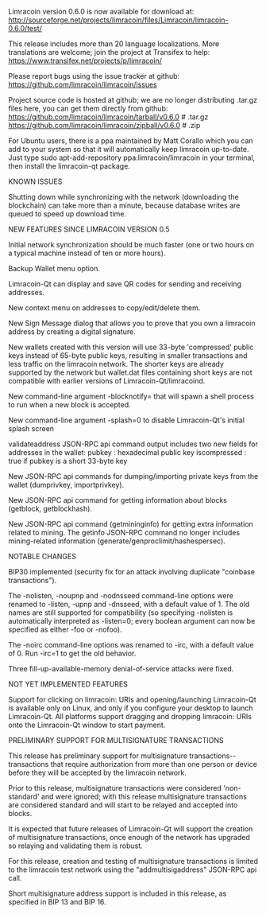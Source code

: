 Limracoin version 0.6.0 is now available for download at:
http://sourceforge.net/projects/limracoin/files/Limracoin/limracoin-0.6.0/test/

This release includes more than 20 language localizations.
More translations are welcome; join the
project at Transifex to help:
https://www.transifex.net/projects/p/limracoin/

Please report bugs using the issue tracker at github:
https://github.com/limracoin/limracoin/issues

Project source code is hosted at github; we are no longer
distributing .tar.gz files here, you can get them
directly from github:
https://github.com/limracoin/limracoin/tarball/v0.6.0  # .tar.gz
https://github.com/limracoin/limracoin/zipball/v0.6.0  # .zip

For Ubuntu users, there is a ppa maintained by Matt Corallo which
you can add to your system so that it will automatically keep
limracoin up-to-date.  Just type
sudo apt-add-repository ppa:limracoin/limracoin
in your terminal, then install the limracoin-qt package.


KNOWN ISSUES

Shutting down while synchronizing with the network
(downloading the blockchain) can take more than a minute,
because database writes are queued to speed up download
time.


NEW FEATURES SINCE LIMRACOIN VERSION 0.5

Initial network synchronization should be much faster
(one or two hours on a typical machine instead of ten or more
hours).

Backup Wallet menu option.

Limracoin-Qt can display and save QR codes for sending
and receiving addresses.

New context menu on addresses to copy/edit/delete them.

New Sign Message dialog that allows you to prove that you
own a limracoin address by creating a digital
signature.

New wallets created with this version will
use 33-byte 'compressed' public keys instead of
65-byte public keys, resulting in smaller
transactions and less traffic on the limracoin
network. The shorter keys are already supported
by the network but wallet.dat files containing
short keys are not compatible with earlier
versions of Limracoin-Qt/limracoind.

New command-line argument -blocknotify=<command>
that will spawn a shell process to run <command> 
when a new block is accepted.

New command-line argument -splash=0 to disable
Limracoin-Qt's initial splash screen

validateaddress JSON-RPC api command output includes
two new fields for addresses in the wallet:
pubkey : hexadecimal public key
iscompressed : true if pubkey is a short 33-byte key

New JSON-RPC api commands for dumping/importing
private keys from the wallet (dumprivkey, importprivkey).

New JSON-RPC api command for getting information about
blocks (getblock, getblockhash).

New JSON-RPC api command (getmininginfo) for getting
extra information related to mining. The getinfo
JSON-RPC command no longer includes mining-related
information (generate/genproclimit/hashespersec).



NOTABLE CHANGES

BIP30 implemented (security fix for an attack involving
duplicate "coinbase transactions").

The -nolisten, -noupnp and -nodnsseed command-line
options were renamed to -listen, -upnp and -dnsseed,
with a default value of 1. The old names are still
supported for compatibility (so specifying -nolisten
is automatically interpreted as -listen=0; every
boolean argument can now be specified as either
-foo or -nofoo).

The -noirc command-line options was renamed to
-irc, with a default value of 0. Run -irc=1 to
get the old behavior.

Three fill-up-available-memory denial-of-service
attacks were fixed.


NOT YET IMPLEMENTED FEATURES

Support for clicking on limracoin: URIs and
opening/launching Limracoin-Qt is available only on Linux,
and only if you configure your desktop to launch
Limracoin-Qt. All platforms support dragging and dropping
limracoin: URIs onto the Limracoin-Qt window to start
payment.


PRELIMINARY SUPPORT FOR MULTISIGNATURE TRANSACTIONS

This release has preliminary support for multisignature
transactions-- transactions that require authorization
from more than one person or device before they
will be accepted by the limracoin network.

Prior to this release, multisignature transactions
were considered 'non-standard' and were ignored;
with this release multisignature transactions are
considered standard and will start to be relayed
and accepted into blocks.

It is expected that future releases of Limracoin-Qt
will support the creation of multisignature transactions,
once enough of the network has upgraded so relaying
and validating them is robust.

For this release, creation and testing of multisignature
transactions is limited to the limracoin test network using
the "addmultisigaddress" JSON-RPC api call.

Short multisignature address support is included in this
release, as specified in BIP 13 and BIP 16.
